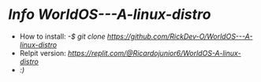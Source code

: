 # _Info WorldOS---A-linux-distro_

* How to install: _-$ git clone https://github.com/RickDev-O/WorldOS---A-linux-distro_
* Relpit version: _https://replit.com/@Ricardojunior6/WorldOS-A-linux-distro_
* _:)_
